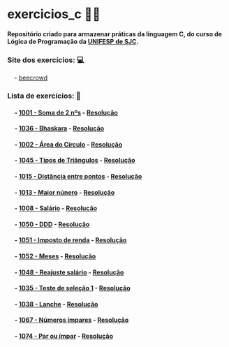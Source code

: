 
# exercicios_c 👩‍💻
#### Repositório criado para armazenar práticas da linguagem <b>C</b>, do curso de <b>Lógica de Programação</b> da [UNIFESP de SJC](https://www.unifesp.br/campus/sjc/).


### Site dos exercícios: 💻

&nbsp;&nbsp;&nbsp; - [beecrowd](https://www.beecrowd.com.br/judge/pt)

### Lista de exercícios: 📝

  #### &nbsp;&nbsp;&nbsp;&nbsp; - [1001 - Soma de 2 nºs](https://www.urionlinejudge.com.br/judge/pt/problems/view/1001) - [Resolução](exercicios_c/exercicio_1001.c)
  
  #### &nbsp;&nbsp;&nbsp;&nbsp; - [1036 - Bhaskara](https://www.urionlinejudge.com.br/judge/pt/problems/view/1036) - [Resolução](exercicios_c/exercicio_1036.c)
  
   #### &nbsp;&nbsp;&nbsp;&nbsp; - [1002 - Área do Círculo](https://www.urionlinejudge.com.br/judge/pt/problems/view/1002) - [Resolução](exercicios_c/exercicio_1002.c)
   
   #### &nbsp;&nbsp;&nbsp;&nbsp; - [1045 - Tipos de Triângulos](https://www.urionlinejudge.com.br/judge/pt/problems/view/1045) - [Resolução](exercicios_c/exercicio_1045.c)
   
   #### &nbsp;&nbsp;&nbsp;&nbsp; - [1015 - Distância entre pontos](https://www.beecrowd.com.br/judge/pt/problems/view/1015) - [Resolução](exercicios_c/exercicio_1015.c)
   
   #### &nbsp;&nbsp;&nbsp;&nbsp; - [1013 - Maior núnero](https://www.beecrowd.com.br/judge/pt/problems/view/1013) - [Resolução](exercicios_c/exercicio_1013.c)
   
   #### &nbsp;&nbsp;&nbsp;&nbsp; - [1008 - Salário](https://www.beecrowd.com.br/judge/pt/problems/view/1008) - [Resolução](exercicios_c/exercicio_1008.c)
   
   #### &nbsp;&nbsp;&nbsp;&nbsp; - [1050 - DDD](https://www.beecrowd.com.br/judge/pt/problems/view/1050) - [Resolução](exercicios_c/exercicio_1050.c)
   
   #### &nbsp;&nbsp;&nbsp;&nbsp; - [1051 - Imposto de renda](https://www.beecrowd.com.br/judge/pt/problems/view/1051) - [Resolução](exercicios_c/exercicio_1051.c)
   
   #### &nbsp;&nbsp;&nbsp;&nbsp; - [1052 - Meses](https://www.beecrowd.com.br/judge/pt/problems/view/1052) - [Resolução](exercicios_c/exercicio_1052.c)
   
   #### &nbsp;&nbsp;&nbsp;&nbsp; - [1048 - Reajuste salário](https://www.beecrowd.com.br/judge/pt/problems/view/1048) - [Resolução](exercicios_c/exercicio_1048.c)
   
   #### &nbsp;&nbsp;&nbsp;&nbsp; - [1035 - Teste de seleção 1](https://www.beecrowd.com.br/judge/pt/problems/view/1035) - [Resolução](exercicios_c/exercicio_1035.c)
   
   #### &nbsp;&nbsp;&nbsp;&nbsp; - [1038 - Lanche](https://www.beecrowd.com.br/judge/pt/problems/view/1038) - [Resolução](exercicios_c/exercicio_1038.c)
   
   #### &nbsp;&nbsp;&nbsp;&nbsp; - [1067 - Números ímpares](https://www.beecrowd.com.br/judge/pt/problems/view/1067) - [Resolução](exercicios_c/exercicio_1067.c)
   
   #### &nbsp;&nbsp;&nbsp;&nbsp; - [1074 - Par ou ímpar](https://www.beecrowd.com.br/judge/pt/problems/view/1074) - [Resolução](exercicios_c/exercicio_1074.c)
  

